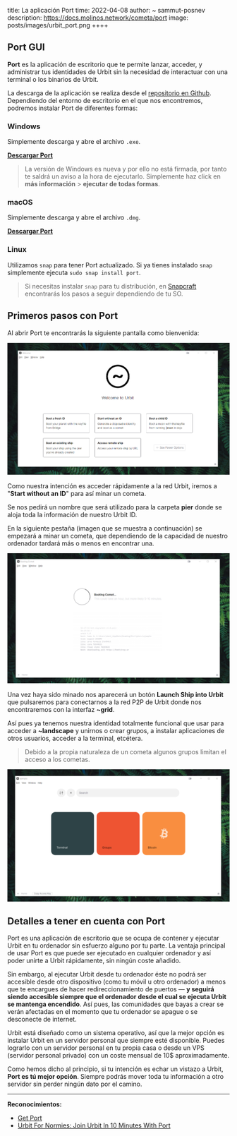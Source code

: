 title: La aplicación Port
time: 2022-04-08
author: ~ sammut-posnev
description: https://docs.molinos.network/cometa/port
image: posts/images/urbit_port.png
++++

## Port GUI

**Port** es la aplicación de escritorio que te permite lanzar, acceder, y administrar tus identidades de Urbit sin la necesidad de interactuar con una terminal o los binarios de Urbit.

La descarga de la aplicación se realiza desde el [repositorio en Github](https://github.com/urbit/port/releases).
Dependiendo del entorno de escritorio en el que nos encontremos, podremos instalar Port de diferentes formas:

### Windows

Simplemente descarga y abre el archivo ```.exe```.

[**Descargar Port**](https://github.com/urbit/port/releases/latest/download/PortSetup.exe)

> La versión de Windows es nueva y por ello no está firmada, por tanto te saldrá un aviso a la hora de ejecutarlo. Simplemente haz click en **más información** > **ejecutar de todas formas**.

### macOS

Simplemente descarga y abre el archivo ```.dmg```. 

[**Descargar Port**](https://github.com/urbit/port/releases/latest/download/Port.dmg)

### Linux

Utilizamos ```snap``` para tener Port actualizado. Si ya tienes instalado ```snap``` simplemente ejecuta ```sudo snap install port```.

> Si necesitas instalar ```snap``` para tu distribución, en [Snapcraft](https://snapcraft.io/docs/installing-snapd) encontrarás los pasos a seguir dependiendo de tu SO.


## Primeros pasos con Port

Al abrir Port te encontrarás la siguiente pantalla como bienvenida:

![](posts/images/manual_port-bienvenida.png#center)

Como nuestra intención es acceder rápidamente a la red Urbit, iremos a "**Start without an ID**" para así minar un cometa.

Se nos pedirá un nombre que será utilizado para la carpeta **pier** donde se aloja toda la información de nuestro Urbit ID. 

En la siguiente pestaña (imagen que se muestra a continuación) se empezará a minar un cometa, que dependiendo de la capacidad de nuestro ordenador tardará más o menos en encontrar una.

![](posts/images/manual_port-mining.png#center)

Una vez haya sido minado nos aparecerá un botón **Launch Ship into Urbit** que pulsaremos para conectarnos a la red P2P de Urbit donde nos encontraremos con la interfaz **~grid**.

Así pues ya tenemos nuestra identidad totalmente funcional que usar para acceder a **~landscape** y unirnos o crear grupos, a instalar aplicaciones de otros usuarios, acceder a la terminal, etcétera. 

> Debido a la propia naturaleza de un cometa algunos grupos limitan el acceso a los cometas.

![](posts/images/manual_port-grid.png#center)

## Detalles a tener en cuenta con Port

Port es una aplicación de escritorio que se ocupa de contener y ejecutar Urbit en tu ordenador sin esfuerzo alguno por tu parte. La ventaja principal de usar Port es que puede ser ejecutado en cualquier ordenador y así poder unirte a Urbit rápidamente, sin ningún coste añadido.

Sin embargo, al ejecutar Urbit desde tu ordenador éste no podrá ser accesible desde otro dispositivo (como tu móvil u otro ordenador) a menos que te encargues de hacer redireccionamiento de puertos — **y seguirá siendo accesible siempre que el ordenador desde el cual se ejecuta Urbit se mantenga encendido**. Así pues, las comunidades que bayas a crear se verán afectadas en el momento que tu ordenador se apague o se desconecte de internet.

Urbit está diseñado como un sistema operativo, así que la mejor opción es instalar Urbit en un servidor personal que siempre esté disponible. Puedes lograrlo con un servidor personal en tu propia casa o desde un VPS (servidor personal privado) con un coste mensual de 10$ aproximadamente. 

Como hemos dicho al principio, si tu intención es echar un vistazo a Urbit, **Port es tú mejor opción**. Siempre podrás mover toda tu información a otro servidor sin perder ningún dato por el camino.

----

**Reconocimientos:**

- [Get Port](https://urbit.org/getting-started#port)
- [Urbit For Normies: Join Urbit In 10 Minutes With Port](https://blog.remilia.org/urbit-with-port/)